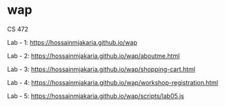 # wap
CS 472

Lab - 1:
    https://hossainmjakaria.github.io/wap

Lab - 2: 
    https://hossainmjakaria.github.io/wap/aboutme.html

Lab - 3: 
    https://hossainmjakaria.github.io/wap/shopping-cart.html

Lab - 4: 
    https://hossainmjakaria.github.io/wap/workshop-registration.html

Lab - 5: 
    https://hossainmjakaria.github.io/wap/scripts/lab05.js
